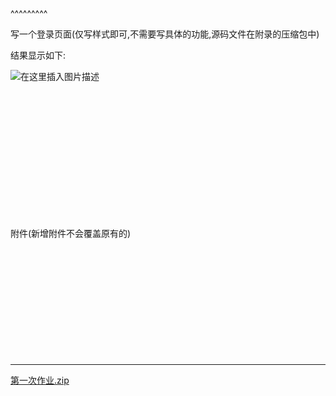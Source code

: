 
<BlogInfo title="第一次web开发的作业" author="白日梦想猿" pv=0 read_times=0 pre_cost_time=8 category="web开发" tag_list="['js', 'html', 'css']" create_time="2021.09.14 22:05:05.439342" update_time="2022.09.05 22:27:53" />

^^^^^^^^^
<p>写一个登录页面(仅写样式即可,不需要写具体的功能,源码文件在附录的压缩包中)</p>

<p>结果显示如下:</p>

<p><img alt="在这里插入图片描述" src="https://img-blog.csdnimg.cn/1eae3abd1f3e4dcb97b9de400d41adce.png?x-oss-process=image/watermark,type_ZHJvaWRzYW5zZmFsbGJhY2s,shadow_50,text_Q1NETiBAbGl0dGxl5Lqu772e,size_20,color_FFFFFF,t_70,g_se,x_16" /><br />
&nbsp;</p>

<p>&nbsp;</p>

<p>&nbsp;</p>

<p>&nbsp;</p>

<p>&nbsp;</p>

<p>&nbsp;</p>

<p>&nbsp;</p>

<p>​附件​(新增附件不会覆盖原有的)</p>

<p>&nbsp;</p>

<p>&nbsp;</p>

<p>&nbsp;</p>

<p>&nbsp;</p>

<p>&nbsp;</p>

<p>&nbsp;</p>

<hr />
<p><a href="../media/file/2021/09/14/第一次作业.zip" target="_blank">第一次作业.zip</a></p>

